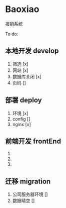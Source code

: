 # Baoxiao
报销系统

To do: 
## 本地开发 develop
1. 筛选 [x]
2. 网站 [x]
3. 数据库关闭 [x]
4. 页码 []


## 部署 deploy
1. 环境 [x]
2. config []
3. nginx [x]



## 前端开发 frontEnd
1. 
2. 
3. 


## 迁移 migration
1. 公司服务器环境 []
2. 数据晴空 []